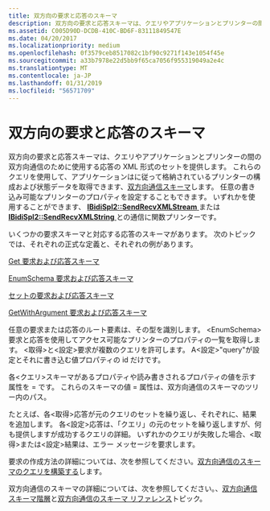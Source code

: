 ```yaml
---
title: 双方向の要求と応答のスキーマ
description: 双方向の要求と応答スキーマは、クエリやアプリケーションとプリンターの間の双方向通信のために使用する応答の XML 形式のセットを提供します。
ms.assetid: C005D90D-DCDB-410C-BD6F-83111849547E
ms.date: 04/20/2017
ms.localizationpriority: medium
ms.openlocfilehash: 0f3579ceb8517082c1bf90c9271f143e1054f45e
ms.sourcegitcommit: a33b7978e22d5bb9f65ca7056f955319049a2e4c
ms.translationtype: MT
ms.contentlocale: ja-JP
ms.lasthandoff: 01/31/2019
ms.locfileid: "56571709"
---
```

# <a name="bidirectional-request-and-response-schemas"></a>双方向の要求と応答のスキーマ


双方向の要求と応答スキーマは、クエリやアプリケーションとプリンターの間の双方向通信のために使用する応答の XML 形式のセットを提供します。 これらのクエリを使用して、アプリケーションはに従って格納されているプリンターの構成および状態データを取得できます、[双方向通信スキーマ](bidirectional-communication-schema.md)します。 任意の書き込み可能なプリンターのプロパティを設定することもできます。 いずれかを使用することができます、 [ **IBidiSpl2::SendRecvXMLStream** ](https://msdn.microsoft.com/library/windows/hardware/dd144983)または[ **IBidiSpl2::SendRecvXMLString** ](https://msdn.microsoft.com/library/windows/hardware/dd144984)との通信に関数プリンターです。

いくつかの要求スキーマと対応する応答のスキーマがあります。 次のトピックでは、それぞれの正式な定義と、それぞれの例があります。

[Get 要求および応答スキーマ](get-request-and-response-schemas.md)

[EnumSchema 要求および応答スキーマ](enumschema-request-and-response-schemas.md)

[セットの要求および応答スキーマ](set-request-and-response-schemas.md)

[GetWithArgument 要求および応答スキーマ](getwithargument-request-and-response-schemas.md)

任意の要求または応答のルート要素は、その型を識別します。 &lt;EnumSchema&gt;要求と応答を使用してアクセス可能なプリンターのプロパティの一覧を取得します。 &lt;取得&gt;と&lt;設定&gt;要求が複数のクエリを許可します。 A&lt;設定&gt;"query"が設定とそれに書き込む値プロパティの id だけです。

各&lt;クエリ&gt;スキーマがあるプロパティや読み書きされるプロパティの値を示す属性を = です。 これらのスキーマの値 = 属性は、双方向通信のスキーマのツリー内のパス。

たとえば、各&lt;取得&gt;応答が元のクエリのセットを繰り返し、それぞれに、結果を追加します。 各&lt;設定&gt;応答は、「クエリ」の元のセットを繰り返しますが、何も提供しますが成功するクエリの詳細。 いずれかのクエリが失敗した場合、&lt;取得&gt;または&lt;設定&gt;結果は、エラー メッセージを要求します。

要求の作成方法の詳細については、次を参照してください。[双方向通信のスキーマのクエリを構築する](constructing-a-bidi-communication-schema-query.md)します。

双方向通信のスキーマの詳細については、次を参照してください。、[双方向通信スキーマ階層](bidirectional-communication-schema-hierarchy.md)と[双方向通信のスキーマ リファレンス](https://msdn.microsoft.com/library/windows/hardware/ff545175)トピック。

 

 




